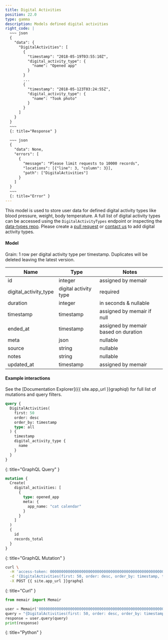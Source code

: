 ```yaml
---
title: Digital Activities
position: 22.0
type: gamma
description: Models defined digital activities
right_code: |
  ~~~ json
  {
    "data": {
      "DigitalActivities": [
        {
          "timestamp": "2018-05-19T03:55:10Z",
          "digital_activity_type": {
            "name": "Opened app"
          }
        }
        ...
        {
          "timestamp": "2018-05-123T03:24:55Z",
          "digital_activity_type": {
            "name": "Took photo"
          }
        }
      ]
    }
  }
  ~~~
  {: title="Response" }

  ~~~ json
  {
    "data": None,
    "errors": [
      {
        "message": "Please limit requests to 10000 records",
        "locations": [{"line": 3, "column": 3}],
        "path": ["DigitalActivities"]
      }
    ]
  }
  ~~~
  {: title="Error" }
---
```


This model is used to store user data for defined digital activity types like blood pressure, weight, body temperature. A full list of digital activity types can be accessed using the `DigitalActivityTypes` endpoint or inspecting the [data-types repo](https://github.com/memair/data-types/blob/master/digital_activity_types.yml). Please create a [pull request](https://github.com/memair/data-types/blob/master/digital_activity_types.yml) or [contact us](https://blog.memair.com/community/contact) to add digital activity types.

#### Model

Grain: 1 row per digital activity type per timestamp. Duplicates will be deleted leaving the latest version.

| Name | Type | Notes |
|-------|--------|---------|
| id | integer | assigned by memair |
| digital_activity_type | digital activity type | required |
| duration | integer | in seconds & nullable |
| timestamp | timestamp | assigned by memair if null |
| ended_at | timestamp | assigned by memair based on duration |
| meta | json | nullable |
| source | string | nullable |
| notes | string | nullable |
| updated_at | timestamp | assigned by memair |

#### Example interactions

See the [Documentation Explorer]({{ site.app_url }}graphiql) for full list of mutations and query filters.

~~~ graphql
query {
  DigitalActivities(
    first: 50
    order: desc
    order_by: timestamp
    type: all
  ) {
    timestamp
    digital_activity_type {
      name
    }
  }
}
~~~
{: title="GraphQL Query" }

~~~ graphql
mutation {
  Create(
    digital_activities: [
      {
        type: opened_app
        meta: {
          app_name: "cat calendar"
        }
      }
    ]
  )
  {
    id
    records_total
  }
}
~~~
{: title="GraphQL Mutation" }

~~~ bash
curl \
  -H 'access-token: 0000000000000000000000000000000000000000000000000000000000000000' \
  -d '{DigitalActivities(first: 50, order: desc, order_by: timestamp, type: all) {timestamp, digital_activity_type {name}}}' \
  -X POST {{ site.app_url }}graphql
~~~
{: title="Curl" }

~~~ python
from memair import Memair

user = Memair('0000000000000000000000000000000000000000000000000000000000000000')
query = "{DigitalActivities(first: 50, order: desc, order_by: timestamp, type: all) {timestamp, digital_activity_type {name}}}"
response = user.query(query)
print(response)
~~~
{: title="Python" }
